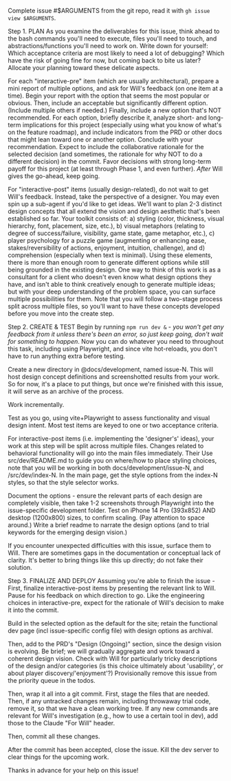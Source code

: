 Complete issue #$ARGUMENTS from the git repo, read it with `gh issue view $ARGUMENTS`.

Step 1. PLAN
As you examine the deliverables for this issue, think ahead to the bash commands you'll need to execute, files you'll need to touch, and abstractions/functions you'll need to work on. Write down for yourself: Which acceptance criteria are most likely to need a lot of debugging? Which have the risk of going fine for now, but coming back to bite us later? Allocate your planning toward these delicate aspects.

For each "interactive-pre" item (which are usually architectural), prepare a mini report of multiple options, and ask for Will's feedback (on one item at a time). Begin your report with the option that seems the most popular or obvious. Then, include an acceptable but significantly different option. (Include multiple others if needed.) Finally, include a new option that's NOT recommended. For each option, briefly describe it, analyze short- and long-term implications for this project (especially using what you know of what's on the feature roadmap), and include indicators from the PRD or other docs that might lean toward one or another option. Conclude with your recommendation. Expect to include the collaborative rationale for the selected decision (and sometimes, the rationale for why NOT to do a different decision) in the commit. Favor decisions with strong long-term payoff for this project (at least through Phase 1, and even further). *After* Will gives the go-ahead, keep going.

For "interactive-post" items (usually design-related), do not wait to get Will's feedback. Instead, take the perspective of a designer. You may even spin up a sub-agent if you'd like to get ideas. We'll want to plan 2-3 distinct design concepts that all extend the vision and design aesthetic that's been established so far. Your toolkit consists of: a) styling (color, thickness, visual hierarchy, font, placement, size, etc.), b) visual metaphors (relating to degree of success/failure, visibility, game state, game metaphor, etc.), c) player psychology for a puzzle game (augmenting or enhancing ease, stakes/reversibility of actions, enjoyment, intuition, challenge), and d) comprehension (especially when text is minimal). Using these elements, there is more than enough room to generate different options while still being grounded in the existing design. One way to think of this work is as a consultant for a client who doesn't even know what design options they have, and isn't able to think creatively enough to generate multiple ideas; but with your deep understanding of the problem space, you can surface multiple possibilities for them. Note that you will follow a two-stage process split across multiple files, so you'll want to have these concepts developed before you move into the create step.


Step 2. CREATE & TEST
Begin by running `npm run dev &` - *you won't get any feedback from it unless there's been an error, so just keep going, don't wait for something to happen*. Now you can do whatever you need to throughout this task, including using Playwright, and since vite hot-reloads, you don't have to run anything extra before testing.

Create a new directory in @docs/development, named issue-N. This will host design concept definitions and screenshotted results from your work. So for now, it's a place to put things, but once we're finished with this issue, it will serve as an archive of the process.

Work incrementally. 

Test as you go, using vite+Playwright to assess functionality and visual design intent. Most test items are keyed to one or two acceptance criteria.

For interactive-post items (i.e. implementing the 'designer's' ideas), your work at this step will be split across multiple files. Changes related to behavioral functionality will go into the main files immediately. Their  Use src/dev/README.md to guide you on where/how to place styling choices, note that you will be working in both docs/development/issue-N, and /src/dev/index-N. In the main page, get the style options from the index-N styles, so that the style selector works.

Document the options - ensure the relevant parts of each design are completely visible, then take 1-2 screenshots through Playwright into the issue-specific development folder. Test on iPhone 14 Pro (393x852) AND desktop (1200x800) sizes, to confirm scaling. (Pay attention to space around.) Write a brief readme to narrate the design options (and to trial keywords for the emerging design vision.)

If you encounter unexpected difficulties with this issue, surface them to Will. There are sometimes gaps in the documentation or conceptual lack of clarity. It's better to bring things like this up directly; do not fake their solution. 


Step 3. FINALIZE AND DEPLOY
Assuming you're able to finish the issue - 
First, finalize interactive-post items by presenting the relevant link to Will. Pause for his feedback on which direction to go. Like the engineering choices in interactive-pre, expect for the rationale of Will's decision to make it into the commit. 

Build in the selected option as the default for the site; retain the functional dev page (incl issue-specific config file) with design options as archival.

Then, add to the PRD's "Design (Ongoing)" section, since the design vision is evolving. Be brief; we will gradually aggregate and work toward a coherent design vision. Check with Will for particularly tricky descriptions of the design and/or categories (is this choice ultimately about 'usability', or about player discovery/'enjoyment'?) Provisionally remove this issue from the priority queue in the todos.

Then, wrap it all into a git commit. First, stage the files that are needed. Then, if any untracked changes remain, including throwaway trial code, remove it, so that we have a clean working tree. If any new commands are relevant for Will's investigation (e.g., how to use a certain tool in dev), add those to the Claude "For Will" header. 

Then, commit all these changes. 

After the commit has been accepted, close the issue. Kill the dev server to clear things for the upcoming work.

Thanks in advance for your help on this issue!